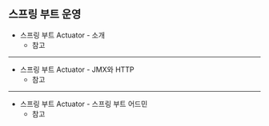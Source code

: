 ## **스프링 부트 운영**
  * 스프링 부트 Actuator - 소개
    * 참고
***
  * 스프링 부트 Actuator - JMX와 HTTP
    * 참고
***
  * 스프링 부트 Actuator - 스프링 부트 어드민
    * 참고
